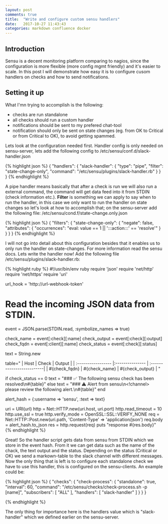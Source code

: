 ```yaml
---
layout: post
comments: true
title:  "Write and configure custom sensu handlers"
date:   2017-10-27 11:43:43
categories: markdown confluence docker
---
```


## Introduction
Sensu is a decent monitoring platform comparing to nagios, since the configuration is more flexible (more config mgmt friendly) and it's easier to scale. In this post I will demonstrate how easy it is to configure cusom handlers on checks and how to send notifications.

## Setting it up
What I'mn trying to accomplish is the following:
- checks are run standalone
- all checks should run a custom handler
- notifications should be sent to my prefered chat-tool
- notification should only be sent on state changes (eg. from OK to Critical or from Critical to OK), to avoid getting spammed.

Lets look at the configuration needed first. Handler config is only needed on sensu-server, lets add the following config to /etc/sensu/conf.d/slack-handler.json

{% highlight json %}
{
  "handlers": {
    "slack-handler": {
      "type": "pipe",
      "filter": "state-change-only",
      "command": "/etc/sensu/plugins/slack-handler.rb"
    }
  }
}
{% endhighlight %}

A pipe handler means basically that after a check is run we will also run a external command, the command will get data feed into it from STDIN (check information etc.). **Filter** is something we can apply to say when to run the handler, in this case we only want to run the handler on state changes so let's look at how to accomplish that; on the sensu-server add the following file: /etc/sensu/cond.f/state-change.only.json

 
{% highlight json %}
{
  "filters": {
    "state-change-only": {
      "negate": false,
      "attributes": {
        "occurrences": "eval: value == 1 || ':::action:::' == 'resolve'"
      }
    }
  }
}
{% endhighlight %}

I will not go into detail about this configuration besides that it enables us to only run the handler on state-changes. For more information read the sensu docs. Lets write the handler now! Add the following file /etc/sensu/plugins/slack-handler.rb:


{% highlight ruby %}
#!/usr/bin/env ruby
require 'json'
require 'net/http'
require 'net/https'
require 'uri'


url_hook = 'http://url-webhook-token'

# Read the incoming JSON data from STDIN.
event = JSON.parse(STDIN.read, :symbolize_names => true)

check_name   = event[:check][:name]
check_output = event[:check][:output]
check_fqdn   = event[:client][:name]
check_status = event[:check][:status]

text = String.new


table="
| Host               | Check           | Output                    |
| :----------------- |:--------------- | :-------------------------|
| #{check_fqdn}      | #{check_name}   | #{check_output}           |
"

if check_status == 0
  text =  "### :white_check_mark: The following sensu check has been resolved\n#{table}"
else 
  text = "### :warning: Alert from sensu\n<!channel> please review the following alert.\n#{table}"
end


alert_hash = {:username => 'sensu', :text => text}


uri = URI(url)
http = Net::HTTP.new(uri.host, uri.port)
http.read_timeout = 10
http.use_ssl = true
http.verify_mode = OpenSSL::SSL::VERIFY_NONE
req = Net::HTTP::Post.new(uri.path, 'Content-Type' => 'application/json')
req.body = alert_hash.to_json
res = http.request(req)
puts "response #{res.body}"
{% endhighlight %}


Great! So the handler script gets data from sensu from STDIN which we store in the event hash. From it we can get data such as the name of the chack, the text output and the status. Depending on the status (Critical or OK) we send a markown-table to the slack channel with different messages. Now the only thing that is left is to configure each standalone check we have to use this handler, this is configured on the sensu-clients. An example could be:


{% highlight json %}
{
  "checks": {
    "check-process": {
      "standalone": true,
      "interval": 60,
      "command": "/etc/sensu/checks/check-process.sh -p [name]",
      "subscribers": [ "ALL" ],
      "handlers": [ "slack-handler" ]
    }
  }
}

{% endhighlight %}

The only thing for importance here is the handlers value which is "slack-handler" which we defined earlier on the sensu-server. 
